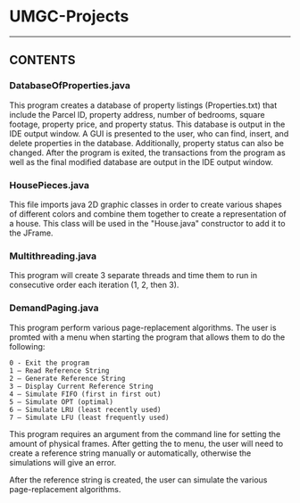 # UMGC-Projects
---
## CONTENTS

### DatabaseOfProperties.java

This program creates a database of property listings (Properties.txt) that include 
the Parcel ID, property address, number of bedrooms, square footage, property price,
and property status. This database is output in the IDE output window. A GUI is presented 
to the user, who can find, insert, and delete properties in the database. 
Additionally, property status can also be changed. After the program is exited,
the transactions from the program as well as the final modified database are
output in the IDE output window.

### HousePieces.java

This file imports java 2D graphic classes in order to create various
shapes of different colors and combine them together to create a representation
of a house. This class will be used in the "House.java" constructor to add it
to the JFrame.

### Multithreading.java

This program will create 3 separate threads and time them to run
in consecutive order each iteration (1, 2, then 3).

### DemandPaging.java

This program perform various page-replacement algorithms. The user 
is promted with a menu when starting the program that allows them to do the following:
```
0 - Exit the program
1 – Read Reference String
2 – Generate Reference String
3 – Display Current Reference String
4 – Simulate FIFO (first in first out)
5 – Simulate OPT (optimal)
6 – Simulate LRU (least recently used)
7 – Simulate LFU (least frequently used)
```
This program requires an argument from the command line for setting the amount of 
physical frames. After getting the to menu, the user will need to create a reference
string manually or automatically, otherwise the simulations will give an error. 

After the reference string is created, the user can simulate the various page-replacement
algorithms. 

